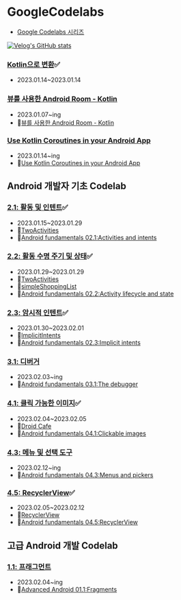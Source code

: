 # GoogleCodelabs

- [Google Codelabs 시리즈](https://velog.io/@sunjoo9912/series/Google-Codelabs)

[![Velog's GitHub stats](https://velog-readme-stats.vercel.app/api?name=sunjoo9912&tag=GoogleCodelabs)](https://github.com/eungyeole/velog-readme-stats)


### [Kotlin으로 변환](https://codelabs.developers.google.com/codelabs/java-to-kotlin?hl=ko#0)✅
- 2023.01.14~2023.01.14

### [뷰를 사용한 Android Room - Kotlin](https://developer.android.com/codelabs/android-room-with-a-view-kotlin#3) 

- 2023.01.07~ing
- 📝[뷰를 사용한 Android Room - Kotlin](https://velog.io/@sunjoo9912/%EB%B7%B0%EB%A5%BC-%EC%82%AC%EC%9A%A9%ED%95%9C-Android-Room-Kotlin)

### [Use Kotlin Coroutines in your Android App](https://developer.android.com/codelabs/kotlin-coroutines?hl=ko#0) 

-  2023.01.14~ing
- 📝[Use Kotlin Coroutines in your Android App](https://velog.io/@sunjoo9912/Use-Kotlin-Coroutines-in-your-Android-App)
  
## Android 개발자 기초 Codelab

### [2.1: 활동 및 인텐트](https://developer.android.com/codelabs/android-training-create-an-activity?index=..%2F..%2Fandroid-training&hl=ko#0)✅

- 2023.01.15~2023.01.29
- 📂[TwoActivities](https://github.com/sunjoolee-googlecodelabs/TwoActivities)
- 📝[Android fundamentals 02.1:Activities and intents](https://velog.io/@sunjoo9912/Android-fundamentals-02.1Activities-and-intents)

### [2.2: 활동 수명 주기 및 상태](https://developer.android.com/codelabs/android-training-activity-lifecycle-and-state?index=..%2F..%2Fandroid-training#0)✅

- 2023.01.29~2023.01.29
- 📂[TwoActivities](https://github.com/sunjoolee-googlecodelabs/TwoActivities)
- 📂[simpleShoppingList](https://github.com/sunjoolee-googlecodelabs/simpleShoppingList)
- 📝[Android fundamentals 02.2:Activity lifecycle and state](https://velog.io/@sunjoo9912/Android-fundamentals-02.2Activity-lifecycle-and-state-mpfjpmvh)

### [2.3: 암시적 인텐트](https://developer.android.com/codelabs/android-training-activity-with-implicit-intent?index=..%2F..%2Fandroid-training#3)✅

- 2023.01.30~2023.02.01
- 📂[ImplicitIntents](https://github.com/sunjoolee-googlecodelabs/ImplicitIntents)
- 📝[Android fundamentals 02.3:Implicit intents](https://velog.io/@sunjoo9912/Android-fundamentals-02.3Implicit-intents)

### [3.1: 디버거](https://developer.android.com/codelabs/android-training-using-debugger?index=..%2F..%2Fandroid-training#0)

- 2023.02.03~ing
- 📝[Android fundamentals 03.1:The debugger](https://velog.io/@sunjoo9912/Android-fundamentals-03.1The-debugger)

### [4.1: 클릭 가능한 이미지](https://developer.android.com/codelabs/android-training-clickable-images?index=..%2F..%2Fandroid-training#0)✅

- 2023.02.04~2023.02.05
- 📂[Droid Cafe](https://github.com/sunjoolee-googlecodelabs/Droid-Cafe)
- 📝[Android fundamentals 04.1:Clickable images](https://velog.io/@sunjoo9912/Android-fundamentals-04.1Clickable-images)

### [4.3: 메뉴 및 선택 도구](https://developer.android.com/codelabs/android-training-menus-and-pickers?index=..%2F..%2Fandroid-training#0)

- 2023.02.12~ing
- 📝[Android fundamentals 04.3:Menus and pickers](https://velog.io/@sunjoo9912/Android-fundamentals-04.3Menus-and-pickers)

### [4.5: RecyclerView](https://developer.android.com/codelabs/android-training-create-recycler-view?index=..%2F..%2Fandroid-training#0)✅

- 2023.02.05~2023.02.12
- 📂[RecyclerView](https://github.com/sunjoolee-googlecodelabs/RecyclerView)
- 📝[Android fundamentals 04.5:RecyclerView](https://velog.io/@sunjoo9912/Android-fundamentals-04.5RecyclerView)

## 고급 Android 개발 Codelab

### [1.1: 프래그먼트](https://developer.android.com/codelabs/advanced-android-training-fragments?index=..%2F..advanced-android-training#0)

- 2023.02.04~ing
- 📝[Advanced Android 01.1:Fragments](https://velog.io/@sunjoo9912/Advanced-Android-01.1Fragments)

 
 

